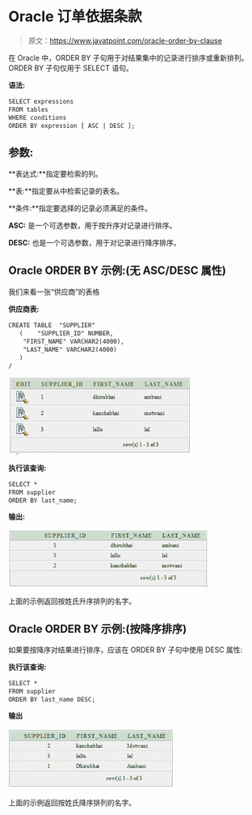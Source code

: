 # Oracle 订单依据条款

> 原文：<https://www.javatpoint.com/oracle-order-by-clause>

在 Oracle 中，ORDER BY 子句用于对结果集中的记录进行排序或重新排列。ORDER BY 子句仅用于 SELECT 语句。

**语法:**

```
SELECT expressions
FROM tables
WHERE conditions
ORDER BY expression [ ASC | DESC ]; 

```

## 参数:

**表达式:**指定要检索的列。

**表:**指定要从中检索记录的表名。

**条件:**指定要选择的记录必须满足的条件。

**ASC:** 是一个可选参数，用于按升序对记录进行排序。

**DESC:** 也是一个可选参数，用于对记录进行降序排序。

## Oracle ORDER BY 示例:(无 ASC/DESC 属性)

我们来看一张“供应商”的表格

**供应商表:**

```
CREATE TABLE  "SUPPLIER" 
   (	"SUPPLIER_ID" NUMBER, 
	"FIRST_NAME" VARCHAR2(4000), 
	"LAST_NAME" VARCHAR2(4000)
   )
/

```

![Suppliers Table](img/37052cd67a3153e61e9fb071c524ac27.png)

**执行该查询:**

```
SELECT *
FROM supplier
ORDER BY last_name;

```

**输出:**

![oracle order by example 1](img/82058e727ed35d5a23a904d75e1aeccb.png)

上面的示例返回按姓氏升序排列的名字。

## Oracle ORDER BY 示例:(按降序排序)

如果要按降序对结果进行排序，应该在 ORDER BY 子句中使用 DESC 属性:

**执行该查询:**

```
SELECT *
FROM supplier
ORDER BY last_name DESC;

```

**输出**

![oracle order by example 2](img/453b7c695ce2f28f25fe7f8575f69e21.png)

上面的示例返回按姓氏降序排列的名字。